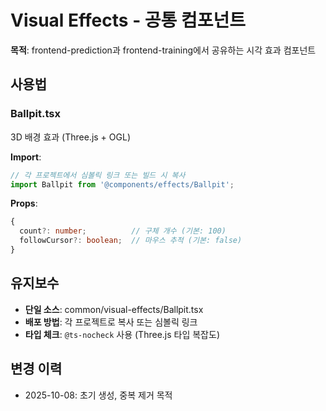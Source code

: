 # Visual Effects - 공통 컴포넌트

**목적**: frontend-prediction과 frontend-training에서 공유하는 시각 효과 컴포넌트

## 사용법

### Ballpit.tsx
3D 배경 효과 (Three.js + OGL)

**Import**:
```typescript
// 각 프로젝트에서 심볼릭 링크 또는 빌드 시 복사
import Ballpit from '@components/effects/Ballpit';
```

**Props**:
```typescript
{
  count?: number;          // 구체 개수 (기본: 100)
  followCursor?: boolean;  // 마우스 추적 (기본: false)
}
```

## 유지보수

- **단일 소스**: common/visual-effects/Ballpit.tsx
- **배포 방법**: 각 프로젝트로 복사 또는 심볼릭 링크
- **타입 체크**: `@ts-nocheck` 사용 (Three.js 타입 복잡도)

## 변경 이력

- 2025-10-08: 초기 생성, 중복 제거 목적
